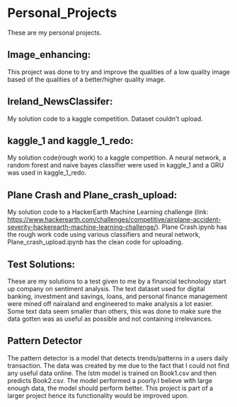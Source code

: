 # Personal_Projects
These are my personal projects.

## Image_enhancing:
This project was done to try and improve the qualities of a low quality image based of the qualities of a better/higher quality image.

## Ireland_NewsClassifer:
My solution code to a kaggle competition. Dataset couldn't upload.

## kaggle_1 and kaggle_1_redo:
My solution code(rough work) to a kaggle competition. A neural network, a random forest and naive bayes classifier were used in kaggle_1 and a GRU was used in kaggle_1_redo. 

## Plane Crash and Plane_crash_upload:
My solution code to a HackerEarth Machine Learning challenge (link: https://www.hackerearth.com/challenges/competitive/airplane-accident-severity-hackerearth-machine-learning-challenge/).
Plane Crash.ipynb has the rough work code using various classifiers and neural network, Plane_crash_upload.ipynb has the clean code for uploading.

## Test Solutions:
These are my solutions to a test given to me by a financial technology start up company on sentiment analysis.
The text dataset used for digital banking, investment and savings, loans, and personal finance management were mined off nairaland and engineered to make analysis a lot easier. Some text data seem smaller than others, this was done to make sure the data gotten was as
useful as possible and not containing irrelevances.

## Pattern Detector
The pattern detector is a model that detects trends/patterns in a users daily transaction. The data was created by me due to the 
fact that I could not find any useful data online. The lstm model is trained on Book1.csv and then predicts Book2.csv. 
The model performed a poorly.I believe with large enough data, the model should perform better. This project is part of a larger project
 hence its functionality would be improved upon.

